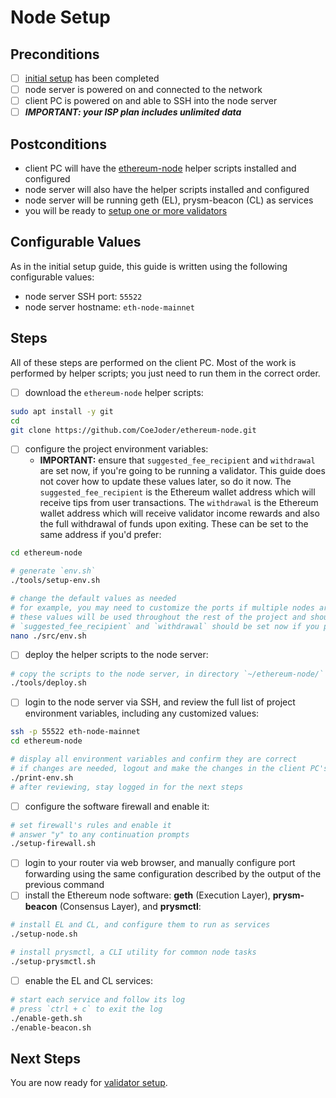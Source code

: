 # Node Setup

## Preconditions
- [ ] [initial setup](./initial-setup.md) has been completed
- [ ] node server is powered on and connected to the network
- [ ] client PC is powered on and able to SSH into the node server
- [ ] ***IMPORTANT: your ISP plan includes unlimited data***

## Postconditions
- client PC will have the [ethereum-node](https://github.com/CoeJoder/ethereum-node) helper scripts installed and configured
- node server will also have the helper scripts installed and configured
- node server will be running geth (EL), prysm-beacon (CL) as services
- you will be ready to [setup one or more validators](./validator-setup.md)

## Configurable Values
As in the initial setup guide, this guide is written using the following configurable values:
- node server SSH port: `55522`
- node server hostname: `eth-node-mainnet`

## Steps

All of these steps are performed on the client PC.  Most of the work is performed by helper scripts; you just need to run them in the correct order.

- [ ] download the `ethereum-node` helper scripts:
```bash
sudo apt install -y git
cd
git clone https://github.com/CoeJoder/ethereum-node.git
```

- [ ] configure the project environment variables:
	- **IMPORTANT:** ensure that `suggested_fee_recipient` and `withdrawal` are set now, if you're going to be running a validator.  This guide does not cover how to update these values later, so do it now.  The `suggested_fee_recipient` is the Ethereum wallet address which will receive tips from user transactions.  The `withdrawal` is the Ethereum wallet address which will receive validator income rewards and also the full withdrawal of funds upon exiting.  These can be set to the same address if you'd prefer:

```bash
cd ethereum-node

# generate `env.sh`
./tools/setup-env.sh

# change the default values as needed
# for example, you may need to customize the ports if multiple nodes are connected to the same router
# these values will be used throughout the rest of the project and should only be set this once
# `suggested_fee_recipient` and `withdrawal` should be set now if you plan on running a validator
nano ./src/env.sh
```

- [ ] deploy the helper scripts to the node server:

```bash
# copy the scripts to the node server, in directory `~/ethereum-node/`
./tools/deploy.sh
```

- [ ] login to the node server via SSH, and review the full list of project environment variables, including any customized values:

```bash
ssh -p 55522 eth-node-mainnet
cd ethereum-node

# display all environment variables and confirm they are correct
# if changes are needed, logout and make the changes in the client PC's `env.sh` and run `deploy.sh` again
./print-env.sh
# after reviewing, stay logged in for the next steps
```

- [ ] configure the software firewall and enable it:

```bash
# set firewall's rules and enable it
# answer "y" to any continuation prompts
./setup-firewall.sh
```

- [ ] login to your router via web browser, and manually configure port forwarding using the same configuration described by the output of the previous command
- [ ] install the Ethereum node software: **geth** (Execution Layer), **prysm-beacon** (Consensus Layer), and **prysmctl**:

```bash
# install EL and CL, and configure them to run as services
./setup-node.sh

# install prysmctl, a CLI utility for common node tasks
./setup-prysmctl.sh
```

- [ ] enable the EL and CL services:

```bash
# start each service and follow its log
# press `ctrl + c` to exit the log
./enable-geth.sh
./enable-beacon.sh
```

## Next Steps
You are now ready for [validator setup](./validator-setup.md).

